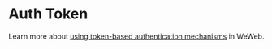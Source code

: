 # Auth Token

Learn more about [using token-based authentication mechanisms](https://docs.weweb.io/plugins/auth-systems/token-based-auth.html) in WeWeb.
